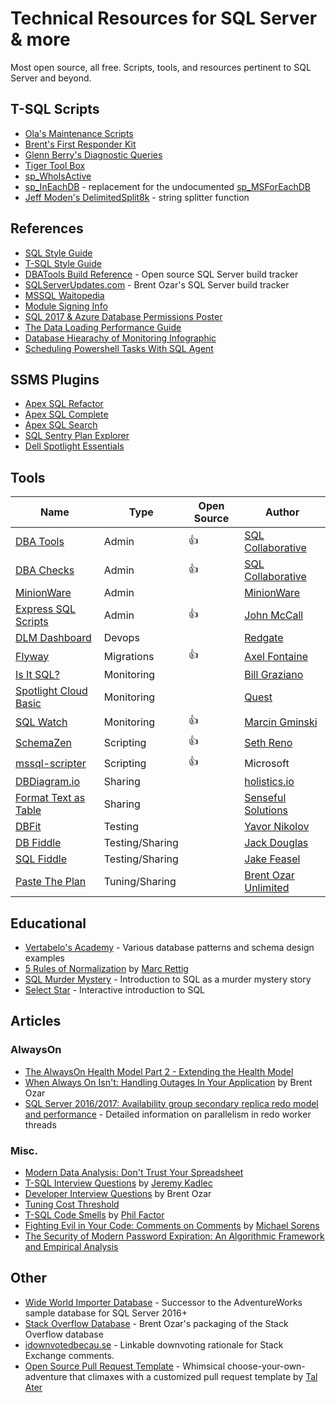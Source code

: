 # Technical Resources for SQL Server & more

Most open source, all free. Scripts, tools, and resources pertinent to SQL Server and beyond. 

## T-SQL Scripts
- [Ola's Maintenance Scripts](https://github.com/olahallengren/sql-server-maintenance-solution)
- [Brent's First Responder Kit](https://github.com/BrentOzarULTD/SQL-Server-First-Responder-Kit)
- [Glenn Berry's Diagnostic Queries](https://www.sqlskills.com/blogs/glenn/category/dmv-queries/)
- [Tiger Tool Box](https://github.com/Microsoft/tigertoolbox)
- [sp_WhoIsActive](http://whoisactive.com/downloads/)
- [sp_InEachDB](https://github.com/BrentOzarULTD/SQL-Server-First-Responder-Kit/blob/dev/sp_ineachdb.sql) - replacement for the undocumented [sp_MSForEachDB](http://sqlblog.com/blogs/aaron_bertrand/archive/2010/12/29/a-more-reliable-and-more-flexible-sp-msforeachdb.aspx)
- [Jeff Moden's DelimitedSplit8k](http://www.sqlservercentral.com/articles/Tally+Table/72993/) - string splitter function

## References

- [SQL Style Guide](http://www.sqlstyle.guide/)
- [T-SQL Style Guide](https://lowlydba.github.io/tsqlstyle.guide/)
- [DBATools Build Reference](https://sqlcollaborative.github.io/builds) - Open source SQL Server build tracker
- [SQLServerUpdates.com](https://sqlserverupdates.com/) - Brent Ozar's SQL Server build tracker
- [MSSQL Waitopedia](https://www.spotlightessentials.com/public/waitopedia)
- [Module Signing Info](https://modulesigning.info/)
- [SQL 2017 & Azure Database Permissions Poster](assets/Permissions_Poster_2017_and_SQLDB.PDF)
- [The Data Loading Performance Guide](https://docs.microsoft.com/en-us/previous-versions/sql/sql-server-2008/dd425070(v=sql.100))
- [Database Hiearachy of Monitoring Infographic](https://www.lowlydba.com/database-hierarchy-of-monitoring/)
- [Scheduling Powershell Tasks With SQL Agent](https://dbatools.io/agent/)

## SSMS Plugins
- [Apex SQL Refactor](http://www.apexsql.com/sql_tools_refactor.aspx)
- [Apex SQL Complete](http://www.apexsql.com/sql_tools_complete.aspx)
- [Apex SQL Search](http://www.apexsql.com/sql_tools_search.aspx)
- [SQL Sentry Plan Explorer](https://www.sentryone.com/plan-explorer/)
- [Dell Spotlight Essentials](https://www.spotlightessentials.com/spotlight-extensions)

## Tools
| Name | Type | Open Source | Author |
| ---- | ---- | ----------- | ------ |
| [DBA Tools](https://dbatools.io) | Admin | 👍 | [SQL Collaborative](https://dbatools.io/team/) |
| [DBA Checks](https://dbachecks.io) | Admin | 👍 | [SQL Collaborative](https://dbatools.io/team/) |
| [MinionWare](http://www.minionware.net/) | Admin | | [MinionWare](http://www.minionware.net/meet-the-team/)|
| [Express SQL Scripts](https://expresssql.lowlydba.com/) | Admin | 👍 | [John McCall](/about.html) |
| [DLM Dashboard](http://www.red-gate.com/products/dlm/dlm-dashboard/) | Devops | | [Redgate](https://www.red-gate.com/) |
| [Flyway](https://flywaydb.org/) | Migrations | 👍 | [Axel Fontaine](https://axelfontaine.com/) |
| [Is It SQL?](http://www.scalesql.com/isitsql/) | Monitoring | | [Bill Graziano](http://www.scalesql.com/about.html)
| [Spotlight Cloud Basic](https://www.spotlightcloud.io/pricing) | Monitoring | | [Quest](https://www.quest.com/) |
| [SQL Watch](https://sqlwatch.io/) | Monitoring | 👍 | [Marcin Gminski](https://marcin.gminski.net/) |
| [SchemaZen](https://github.com/sethreno/schemazen#schemazen---script-and-create-sql-server-objects-quickly) | Scripting | :+1: | [Seth Reno](https://github.com/sethreno) |
| [mssql-scripter](https://github.com/Microsoft/sql-xplat-cli/) | Scripting | 👍 | Microsoft |
| [DBDiagram.io](https://dbdiagram.io/) | Sharing | | [holistics.io](https://www.holistics.io)|
| [Format Text as Table](https://senseful.github.io/text-table/) | Sharing | | [Senseful Solutions](https://senseful.github.io/) |
| [DBFit](http://www.methodsandtools.com/tools/dbfit.php) | Testing | | <a href="https://javornikolov.wordpress.com/">Yavor Nikolov</a> |
| [DB Fiddle](https://dbfiddle.uk/) | Testing/Sharing | | [Jack Douglas](https://douglastechnology.co.uk/) |
| [SQL Fiddle](http://sqlfiddle.com/) | Testing/Sharing | | [Jake Feasel](http://stackoverflow.com/users/808921/jake-feasel) |
| [Paste The Plan](https://pastetheplan.com/) | Tuning/Sharing | | [Brent Ozar Unlimited](https://www.brentozar.com/)

## Educational 
- [Vertabelo's Academy](https://www.vertabelo.com/academy/) - Various database patterns and schema design examples
- [5 Rules of Normalization][normrules] by [Marc Rettig][marc]
- [SQL Murder Mystery](https://mystery.knightlab.com/) - Introduction to SQL as a murder mystery story
- [Select Star](https://selectstarsql.com/) - Interactive introduction to SQL 

## Articles

### AlwaysOn
- [The AlwaysOn Health Model Part 2 - Extending the Health Model](https://techcommunity.microsoft.com/t5/SQL-Server/The-AlwaysOn-Health-Model-Part-2-Extending-the-Health-Model/ba-p/384043?advanced=false&collapse_discussion=true&q=the%20alwayson%20health%20model&search_type=thread)
- [When Always On Isn't: Handling Outages In Your Application](https://www.brentozar.com/archive/2017/01/always-isnt-handling-outages-application/) by Brent Ozar
- [SQL Server 2016/2017: Availability group secondary replica redo model and performance](https://blogs.msdn.microsoft.com/sql_server_team/sql-server-20162017-availability-group-secondary-replica-redo-model-and-performance/) - Detailed information on parallelism in redo worker threads

### Misc.
- [Modern Data Analysis: Don't Trust Your Spreadsheet][betterment]
- [T-SQL Interview Questions](https://www.mssqltips.com/sqlservertip/1450/sql-server-developer-tsql-interview-questions/) by [Jeremy Kadlec](https://www.mssqltips.com/sqlserverauthor/38/jeremy-kadlec/)
- [Developer Interview Questions](https://www.brentozar.com/archive/2009/06/top-10-developer-interview-questions-about-sql-server/) by Brent Ozar
- [Tuning Cost Threshold](http://sqlblog.com/blogs/jonathan_kehayias/archive/2010/01/19/tuning-cost-threshold-of-parallelism-from-the-plan-cache.aspx)
- [T-SQL Code Smells][smelly] by [Phil Factor][phil]
- [Fighting Evil in Your Code: Comments on Comments](https://www.red-gate.com/simple-talk/opinion/opinion-pieces/fighting-evil-code-comments-comments/) by [Michael Sorens](https://www.red-gate.com/simple-talk/author/michael-sorens/)
- [The Security of Modern Password Expiration: An Algorithmic Framework and Empirical Analysis](https://www.cs.unc.edu/~reiter/papers/2010/CCS.pdf)

## Other
- [Wide World Importer Database](https://github.com/Microsoft/sql-server-samples) - Successor to the AdventureWorks sample database for SQL Server 2016+
- [Stack Overflow Database](https://www.brentozar.com/archive/2015/10/how-to-download-the-stack-overflow-database-via-bittorrent/) - Brent Ozar's packaging of the Stack Overflow database
- [idownvotedbecau.se](http://idownvotedbecau.se/) - Linkable downvoting rationale for Stack Exchange comments.
- [Open Source Pull Request Template](https://www.talater.com/open-source-templates/#/) - Whimsical choose-your-own-adventure that climaxes with a customized pull request template by [Tal Ater](https://twitter.com/TalAter)

[betterment]: https://www.betterment.com/resources/inside-betterment/engineering/modern-data-analysis-dont-trust-your-spreadsheet/
  "Betterment Blog"
[isitsql]: http://www.scalesql.com/isitsql/
  "Is It SQL?"
[schemazen]: https://github.com/sethreno/schemazen#schemazen---script-and-create-sql-server-objects-quickly
  "SchemaZen"
[dbfit]: http://www.methodsandtools.com/tools/dbfit.php
  "DB Fit"
[fiddle]: http://sqlfiddle.com/
  "SQL Fiddle"
[normrules]: /rettigNormalizationPoster.pdf
  "5 Rules of Normalization"
[marc]: http://marcrettig.me/data-normalization-poster-1989/
  "Marc Rettig"
[smelly]: https://www.red-gate.com/simple-talk/sql/t-sql-programming/sql-code-smells/
[phil]: https://www.red-gate.com/simple-talk/author/phil-factor/
